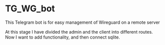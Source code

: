 # TG_WG_bot
This Telegram bot is for easy management of Wireguard on a remote server

At this stage I have divided the admin and the client into different routes.
Now I want to add functionality, and then connect sqlite.